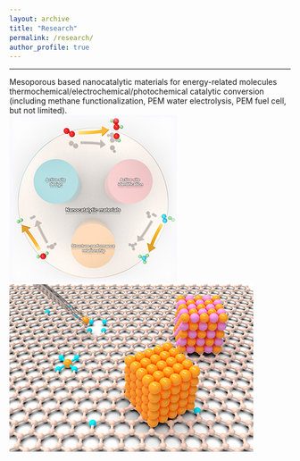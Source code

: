 ```yaml
---
layout: archive
title: "Research"
permalink: /research/
author_profile: true
---
```

----------
Mesoporous based nanocatalytic materials for energy-related molecules thermochemical/electrochemical/photochemical catalytic conversion (including methane functionalization, PEM water electrolysis, PEM fuel cell, but not limited).
<br/><img src='/images/Page1.jpg'><br/><img src='/images/Page2.jpg'>
